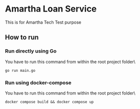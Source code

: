 # Amartha Loan Service
This is for Amartha Tech Test purpose

## How to run
### Run directly using Go
You have to run this command from within the root project folder\
```
go run main.go
```

### Run using docker-compose
You have to run this command from within the root project folder\
```
docker compose build && docker compose up
```
